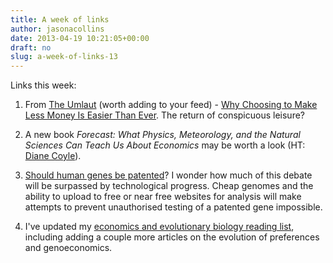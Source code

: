 ```yaml
---
title: A week of links
author: jasonacollins
date: 2013-04-19 10:21:05+00:00
draft: no
slug: a-week-of-links-13
---
```


Links this week:


  1. From [The Umlaut](http://theumlaut.com/) (worth adding to your feed) - [Why Choosing to Make Less Money Is Easier Than Ever](http://theumlaut.com/2013/04/18/why-choosing-to-make-less-money-is-easier-than-ever/). The return of conspicuous leisure?

	
  2. A new book *Forecast: What Physics, Meteorology, and the Natural Sciences Can Teach Us About Economics* may be worth a look (HT: [Diane Coyle](http://www.enlightenmenteconomics.com/blog/index.php/2013/04/does-economics-need-more-physics-envy/)).

	
  3. [Should human genes be patented](http://bleedingheartlibertarians.com/2013/04/patents-property-and-genes)? I wonder how much of this debate will be surpassed by technological progress. Cheap genomes and the ability to upload to free or near free websites for analysis will make attempts to prevent unauthorised testing of a patented gene impossible.

	
  4. I've updated my [economics and evolutionary biology reading list](https://www.jasoncollins.blog/economics-and-evolutionary-biology-reading-list/), including adding a couple more articles on the evolution of preferences and genoeconomics.


